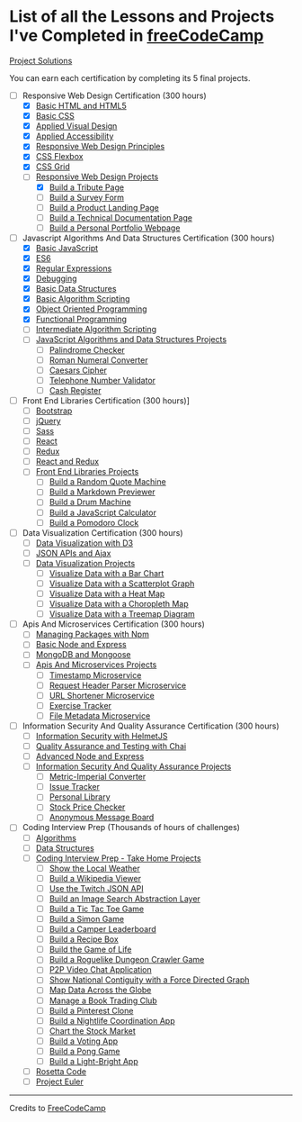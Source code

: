 # List of all the Lessons and Projects I've Completed in [freeCodeCamp](https://www.freecodecamp.org/)

[Project Solutions](https://github.com/genesisgabiola/freeCodeCamp-projects)

You can earn each certification by completing its 5 final projects.

- [ ] Responsive Web Design Certification (300 hours)
  - [x] [Basic HTML and HTML5](https://learn.freecodecamp.org/responsive-web-design/basic-html-and-html5)
  - [x] [Basic CSS](https://learn.freecodecamp.org/responsive-web-design/basic-css)
  - [x] [Applied Visual Design](https://learn.freecodecamp.org/responsive-web-design/applied-visual-design)
  - [x] [Applied Accessibility](https://learn.freecodecamp.org/responsive-web-design/applied-accessibility)
  - [x] [Responsive Web Design Principles](https://learn.freecodecamp.org/responsive-web-design/responsive-web-design-principles)
  - [x] [CSS Flexbox](https://learn.freecodecamp.org/responsive-web-design/css-flexbox)
  - [x] [CSS Grid](https://learn.freecodecamp.org/responsive-web-design/css-grid)
  - [ ] [Responsive Web Design Projects](https://learn.freecodecamp.org/responsive-web-design/responsive-web-design-projects)
    - [x] [Build a Tribute Page](https://learn.freecodecamp.org/responsive-web-design/responsive-web-design-projects/build-a-tribute-page)
    - [ ] [Build a Survey Form](https://learn.freecodecamp.org/responsive-web-design/responsive-web-design-projects/build-a-survey-form)
    - [ ] [Build a Product Landing Page](https://learn.freecodecamp.org/responsive-web-design/responsive-web-design-projects/build-a-product-landing-page)
    - [ ] [Build a Technical Documentation Page](https://learn.freecodecamp.org/responsive-web-design/responsive-web-design-projects/build-a-technical-documentation-page)
    - [ ] [Build a Personal Portfolio Webpage](https://learn.freecodecamp.org/responsive-web-design/responsive-web-design-projects/build-a-personal-portfolio-webpage)

- [ ] Javascript Algorithms And Data Structures Certification (300 hours)
  - [x] [Basic JavaScript](https://learn.freecodecamp.org/javascript-algorithms-and-data-structures/basic-javascript)
  - [x] [ES6](https://learn.freecodecamp.org/javascript-algorithms-and-data-structures/es6)
  - [x] [Regular Expressions](https://learn.freecodecamp.org/javascript-algorithms-and-data-structures/regular-expressions)
  - [x] [Debugging](https://learn.freecodecamp.org/javascript-algorithms-and-data-structures/debugging)
  - [x] [Basic Data Structures](https://learn.freecodecamp.org/javascript-algorithms-and-data-structures/basic-data-structures)
  - [x] [Basic Algorithm Scripting](https://learn.freecodecamp.org/javascript-algorithms-and-data-structures/basic-algorithm-scripting)
  - [x] [Object Oriented Programming](https://learn.freecodecamp.org/javascript-algorithms-and-data-structures/object-oriented-programming)
  - [x] [Functional Programming](https://learn.freecodecamp.org/javascript-algorithms-and-data-structures/functional-programming)
  - [ ] [Intermediate Algorithm Scripting](https://learn.freecodecamp.org/javascript-algorithms-and-data-structures/intermediate-algorithm-scripting)
  - [ ] [JavaScript Algorithms and Data Structures Projects](https://learn.freecodecamp.org/javascript-algorithms-and-data-structures/javascript-algorithms-and-data-structures-projects)
    - [ ] [Palindrome Checker](https://learn.freecodecamp.org/javascript-algorithms-and-data-structures/javascript-algorithms-and-data-structures-projects/palindrome-checker)
    - [ ] [Roman Numeral Converter](https://learn.freecodecamp.org/javascript-algorithms-and-data-structures/javascript-algorithms-and-data-structures-projects/roman-numeral-converter)
    - [ ] [Caesars Cipher](https://learn.freecodecamp.org/javascript-algorithms-and-data-structures/javascript-algorithms-and-data-structures-projects/caesars-cipher)
    - [ ] [Telephone Number Validator](https://learn.freecodecamp.org/javascript-algorithms-and-data-structures/javascript-algorithms-and-data-structures-projects/telephone-number-validator)
    - [ ] [Cash Register](https://learn.freecodecamp.org/javascript-algorithms-and-data-structures/javascript-algorithms-and-data-structures-projects/cash-register)

- [ ] Front End Libraries Certification (300 hours)]
  - [ ] [Bootstrap](https://learn.freecodecamp.org/front-end-libraries/bootstrap)
  - [ ] [jQuery]([02-jquery](https://learn.freecodecamp.org/front-end-libraries/jquery))
  - [ ] [Sass](https://learn.freecodecamp.org/front-end-libraries/sass)
  - [ ] [React](https://learn.freecodecamp.org/front-end-libraries/react)
  - [ ] [Redux](https://learn.freecodecamp.org/front-end-libraries/redux)
  - [ ] [React and Redux](https://learn.freecodecamp.org/front-end-libraries/react-and-redux)
  - [ ] [Front End Libraries Projects](https://learn.freecodecamp.org/front-end-libraries/front-end-libraries-projects)
    - [ ] [Build a Random Quote Machine](https://learn.freecodecamp.org/front-end-libraries/front-end-libraries-projects/build-a-random-quote-machine)
    - [ ] [Build a Markdown Previewer](https://learn.freecodecamp.org/front-end-libraries/front-end-libraries-projects/build-a-markdown-previewer)
    - [ ] [Build a Drum Machine](https://learn.freecodecamp.org/front-end-libraries/front-end-libraries-projects/build-a-drum-machine)
    - [ ] [Build a JavaScript Calculator](https://learn.freecodecamp.org/front-end-libraries/front-end-libraries-projects/build-a-javascript-calculator)
    - [ ] [Build a Pomodoro Clock](https://learn.freecodecamp.org/front-end-libraries/front-end-libraries-projects/build-a-pomodoro-clock)

- [ ] Data Visualization Certification (300 hours)
  - [ ] [Data Visualization with D3](https://learn.freecodecamp.org/data-visualization/data-visualization-with-d3)
  - [ ] [JSON APIs and Ajax](https://learn.freecodecamp.org/data-visualization/json-apis-and-ajax)
  - [ ] [Data Visualization Projects](https://learn.freecodecamp.org/data-visualization/data-visualization-projects)
    - [ ] [Visualize Data with a Bar Chart](https://learn.freecodecamp.org/data-visualization/data-visualization-projects/visualize-data-with-a-bar-chart)
    - [ ] [Visualize Data with a Scatterplot Graph](https://learn.freecodecamp.org/data-visualization/data-visualization-projects/visualize-data-with-a-scatterplot-graph)
    - [ ] [Visualize Data with a Heat Map](https://learn.freecodecamp.org/data-visualization/data-visualization-projects/visualize-data-with-a-heat-map)
    - [ ] [Visualize Data with a Choropleth Map](https://learn.freecodecamp.org/data-visualization/data-visualization-projects/visualize-data-with-a-choropleth-map)
    - [ ] [Visualize Data with a Treemap Diagram](https://learn.freecodecamp.org/data-visualization/data-visualization-projects/visualize-data-with-a-treemap-diagram)

- [ ] Apis And Microservices Certification (300 hours)
  - [ ] [Managing Packages with Npm](https://learn.freecodecamp.org/apis-and-microservices/managing-packages-with-npm)
  - [ ] [Basic Node and Express](https://learn.freecodecamp.org/apis-and-microservices/basic-node-and-express)
  - [ ] [MongoDB and Mongoose](https://learn.freecodecamp.org/apis-and-microservices/mongodb-and-mongoose)
  - [ ] [Apis And Microservices Projects](https://learn.freecodecamp.org/apis-and-microservices/apis-and-microservices-projects)
    - [ ] [Timestamp Microservice](https://learn.freecodecamp.org/apis-and-microservices/apis-and-microservices-projects/timestamp-microservice)
    - [ ] [Request Header Parser Microservice](https://learn.freecodecamp.org/apis-and-microservices/apis-and-microservices-projects/request-header-parser-microservice)
    - [ ] [URL Shortener Microservice](https://learn.freecodecamp.org/apis-and-microservices/apis-and-microservices-projects/url-shortener-microservice)
    - [ ] [Exercise Tracker](https://learn.freecodecamp.org/apis-and-microservices/apis-and-microservices-projects/exercise-tracker)
    - [ ] [File Metadata Microservice](https://learn.freecodecamp.org/apis-and-microservices/apis-and-microservices-projects/file-metadata-microservice)

- [ ] Information Security And Quality Assurance Certification (300 hours)
  - [ ] [Information Security with HelmetJS](https://learn.freecodecamp.org/information-security-and-quality-assurance/information-security-with-helmetjs)
  - [ ] [Quality Assurance and Testing with Chai](https://learn.freecodecamp.org/information-security-and-quality-assurance/quality-assurance-and-testing-with-chai)
  - [ ] [Advanced Node and Express](https://learn.freecodecamp.org/information-security-and-quality-assurance/advanced-node-and-express)
  - [ ] [Information Security And Quality Assurance Projects](https://learn.freecodecamp.org/information-security-and-quality-assurance/information-security-and-quality-assurance-projects)
    - [ ] [Metric-Imperial Converter](https://learn.freecodecamp.org/information-security-and-quality-assurance/information-security-and-quality-assurance-projects/metric-imperial-converter)
    - [ ] [Issue Tracker](https://learn.freecodecamp.org/information-security-and-quality-assurance/information-security-and-quality-assurance-projects/issue-tracker)
    - [ ] [Personal Library](https://learn.freecodecamp.org/information-security-and-quality-assurance/information-security-and-quality-assurance-projects/personal-library)
    - [ ] [Stock Price Checker](https://learn.freecodecamp.org/information-security-and-quality-assurance/information-security-and-quality-assurance-projects/stock-price-checker)
    - [ ] [Anonymous Message Board](https://learn.freecodecamp.org/information-security-and-quality-assurance/information-security-and-quality-assurance-projects/anonymous-message-board)

- [ ] Coding Interview Prep (Thousands of hours of challenges)
  - [ ] [Algorithms](https://learn.freecodecamp.org/coding-interview-prep/algorithms)
  - [ ] [Data Structures](https://learn.freecodecamp.org/coding-interview-prep/data-structures)
  - [ ] [Coding Interview Prep - Take Home Projects](https://learn.freecodecamp.org/coding-interview-prep/take-home-projects)
    - [ ] [Show the Local Weather]()
    - [ ] [Build a Wikipedia Viewer]()
    - [ ] [Use the Twitch JSON API]()
    - [ ] [Build an Image Search Abstraction Layer]()
    - [ ] [Build a Tic Tac Toe Game]()
    - [ ] [Build a Simon Game]()
    - [ ] [Build a Camper Leaderboard]()
    - [ ] [Build a Recipe Box]()
    - [ ] [Build the Game of Life]()
    - [ ] [Build a Roguelike Dungeon Crawler Game]()
    - [ ] [P2P Video Chat Application]()
    - [ ] [Show National Contiguity with a Force Directed Graph]()
    - [ ] [Map Data Across the Globe]()
    - [ ] [Manage a Book Trading Club]()
    - [ ] [Build a Pinterest Clone]()
    - [ ] [Build a Nightlife Coordination App]()
    - [ ] [Chart the Stock Market]()
    - [ ] [Build a Voting App]()
    - [ ] [Build a Pong Game]()
    - [ ] [Build a Light-Bright App]()
  - [ ] [Rosetta Code](https://learn.freecodecamp.org/coding-interview-prep/rosetta-code)
  - [ ] [Project Euler](https://learn.freecodecamp.org/coding-interview-prep/project-euler)

---

Credits to [FreeCodeCamp](https://www.freecodecamp.org/)
